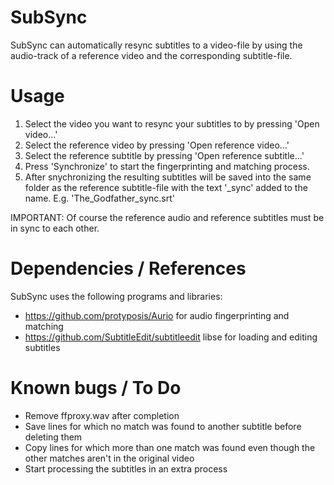 # SubSync
SubSync can automatically resync subtitles to a video-file by using the audio-track of a reference video and the corresponding subtitle-file.

# Usage
1. Select the video you want to resync your subtitles to by pressing 'Open video...'
2. Select the reference video by pressing 'Open reference video...'
3. Select the reference subtitle by pressing 'Open reference subtitle...'
4. Press 'Synchronize' to start the fingerprinting and matching process.
5. After snychronizing the resulting subtitles will be saved into the same folder as the reference subtitle-file with the text '_sync' added to the name. E.g. 'The_Godfather_sync.srt'

IMPORTANT: Of course the reference audio and reference subtitles must be in sync to each other.

# Dependencies / References
SubSync uses the following programs and libraries:
- https://github.com/protyposis/Aurio for audio fingerprinting and matching
- https://github.com/SubtitleEdit/subtitleedit libse for loading and editing subtitles

# Known bugs / To Do
- Remove ffproxy.wav after completion
- Save lines for which no match was found to another subtitle before deleting them
- Copy lines for which more than one match was found even though the other matches aren't in the original video
- Start processing the subtitles in an extra process
